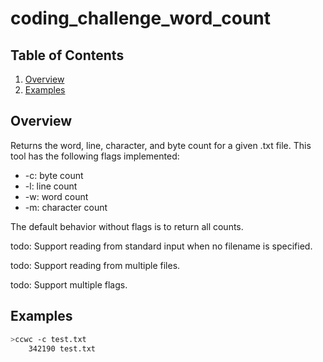 # coding_challenge_word_count

## Table of Contents

1. [Overview](#overview)
2. [Examples](#examples)

## Overview

Returns the word, line, character, and byte count for a given .txt file.
This tool has the following flags implemented:
- -c: byte count
- -l: line count
- -w: word count
- -m: character count

The default behavior without flags is to return all counts.

todo: Support reading from standard input when no filename is specified.

todo: Support reading from multiple files.

todo: Support multiple flags.

## Examples

```bash
>ccwc -c test.txt
    342190 test.txt
```
